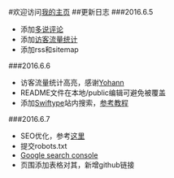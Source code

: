 #欢迎访问[我的主页](http://benja.info/)
##更新日志
###2016.6.5
* 添加[多说评论](http://duoshuo.com/)<br/>
* 添加[访客流量统计](https://violetlove.github.io/2016/03/25/Hexo%E4%BC%98%E5%8C%96%EF%BC%885%EF%BC%89%EF%BC%9A%E6%B7%BB%E5%8A%A0%E7%BD%91%E7%AB%99%E8%AE%BF%E9%97%AE%E7%BB%9F%E8%AE%A1/)<br/>
* 添加rss和sitemap

###2016.6.6
* 访客流量统计高亮，感谢[Yohann](https://violetlove.github.io/)
* README文件在本地/public编辑可避免被覆盖
* 添加[Swiftype](https://swiftype.com/)站内搜索，[参考教程](http://benja.info/2016/06/06/Hexo%E5%88%A9%E7%94%A8swiftype%E4%B8%BAlandscape-plus%E6%B7%BB%E5%8A%A0%E7%AB%99%E5%86%85%E6%90%9C%E7%B4%A2/)

###2016.6.7
* SEO优化，参考[这里](http://www.jianshu.com/p/86557c34b671)
 * 提交robots.txt
 * [Google search console](https://www.google.com/webmasters/tools/home?hl=zh-CN)
* 页围添加表格对其，新增github链接